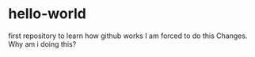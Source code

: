 # hello-world
first repository to learn how github works
I am forced to do this Changes. Why am i doing this?
